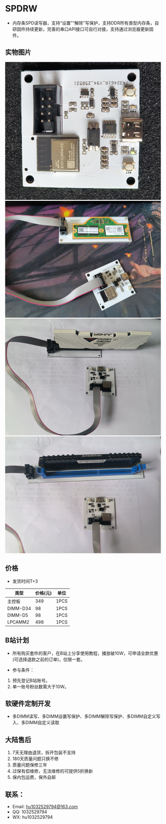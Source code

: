 # SPDRW

 - 内存条SPD读写器，支持“设置”“解除”写保护，支持DDR所有类型内存条，自研固件持续更新，完善的串口API接口可自行对接，支持通过浏览器更新固件。

## 实物图片

![实物图片](docs/img/spdrw.png)
![实物图片](docs/img/lpcamm2.jpg)
![实物图片](docs/img/ddr5.jpg)
![实物图片](docs/img/ddr34.jpg)

## 价格 

 - 发货时间T+3

|  类型   | 价格(元)  | 单位 |
|  ----  | ----  | ---- |
| 主控板  | 349 | 1PCS |
| DIMM-D34  | 98 | 1PCS |
| DIMM-D5  | 98 | 1PCS |
| LPCAMM2  | 498 | 1PCS |

## B站计划

 - 所有购买套件的客户，在B站上分享使用教程，播放破10W，可申请全款优惠(可选择退款之前的订单)，仅限一套。
 
 - 参与条件：
 1. 预先登记B站账号。
 2. 单一账号粉丝数需大于10W。

## 软硬件定制开发

 - 多DIMM读写、多DIMM设置写保护、多DIMM解除写保护、多DIMM自定义写入、多DIMM自定义读取

## 大陆售后

 1. 7天无理由退货，拆开包装不支持
 2. 180天质量问题只换不修
 3. 质量问题保修三年
 4. 过保有偿维修，无法维修的可提供5折换新
 5. 保内包运费，保外自邮

## 联系：
 - Email: hu1032529794@163.com
 - QQ: 1032529794
 - WX: hu1032529794
 
